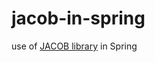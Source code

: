 # jacob-in-spring
use of [JACOB library](https://sourceforge.net/projects/jacob-project/) in Spring

